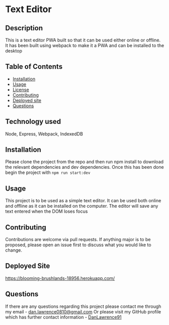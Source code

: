 # Text Editor

  

  ## Description
  This is a text editor PWA built so that it can be used either online or offline. It has been built using webpack to make it a PWA and can be installed to the desktop
  
  ## Table of Contents
  - [Installation](#installation)
  - [Usage](#usage)
  - [License](#license)
  - [Contributing](#contributing)
  - [Deployed site](#links)
  - [Questions](#questions)

  ## Technology used
  Node, Express, Webpack, IndexedDB
  
  ## Installation
  Please clone the project from the repo and then run npm install to download the relevant dependencies and dev dependencies. Once this has been done begin the project with `npm run start:dev`

  ## Usage
  This project is to be used as a simple text editor. It can be used both online and offline as it can be installed on the computer. The editor will save any text entered when the DOM loses focus

  

  ## Contributing
  Contributions are welcome via pull requests. If anything major is to be proposed, please open an issue first to discuss what you would like to change.

  ## Deployed Site
  https://blooming-brushlands-18956.herokuapp.com/

  ## Questions
  If there are any questions regarding this project please contact me through my email - dan.lawrence0810@gmail.com
  Or please visit my GitHub profile which has further contact information - [DanLawrence91](https://github.com/DanLawrence91)

